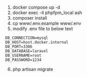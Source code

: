 1. docker compose up -d
2. docker exec -it phpfpm_local ash
3. composer install
4. cp www/.env.example www/.env
5. modify .env file to below text
```
DB_CONNECTION=mysql
DB_HOST=host.docker.internal
DB_PORT=3306
DB_DATABASE=laravel
DB_USERNAME=root
DB_PASSWORD=1234
```
6. php artisan migrate
